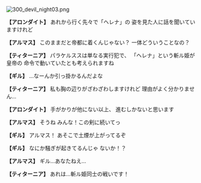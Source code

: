 
![300_devil_night03.png](../images/backgrounds/300_devil_night03.png)

**【アロンダイト】**
あれから行く先々で「ヘレナ」の
姿を見た人に話を聞いていますけれど

**【アルマス】**
このままだと帝都に着くんじゃない？
一体どういうことなの？

**【ティターニア】**
パラケルススは単なる実行犯で、
「ヘレナ」という斬ル姫が皇帝の
命令で動いていたとも考えられますね

**【ギル】**
…なーんか引っ掛かるんだよな

**【ティターニア】**
私も胸の辺りがざわざわしますけれど
理由がよく分かりません…

**【アロンダイト】**
手がかりが他にない以上、
進むしかないと思います

**【アルマス】**
そうね
みんな！この剣に続いてっ

**【ギル】**
アルマス！
あそこで土煙が上がってるぞ

**【ギル】**
なにか騒ぎが起きてるんじゃ
ないか！？

**【アルマス】**
ギル…あなたねえ…

**【ティターニア】**
あれは…斬ル姫同士の戦いです！